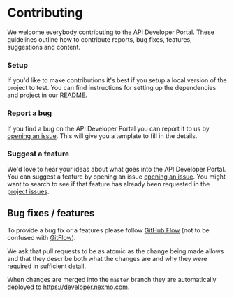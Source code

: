 # Contributing

We welcome everybody contributing to the API Developer Portal. These guidelines outline how to contribute reports, bug fixes, features, suggestions and content.

### Setup

If you'd like to make contributions it's best if you setup a local version of the project to test. You can find instructions for setting up the dependencies and project in our [README](https://github.com/nexmo/nexmo-developer/blob/master/README.md).

### Report a bug

If you find a bug on the API Developer Portal you can report it to us by [opening an issue](https://github.com/Nexmo/nexmo-developer/issues/new). This will give you a template to fill in the details.

### Suggest a feature

We'd love to hear your ideas about what goes into the API Developer Portal. You can suggest a feature by opening an issue [opening an issue](https://github.com/Nexmo/nexmo-developer/issues/new). You might want to search to see if that feature has already been requested in the [project issues](https://github.com/Nexmo/nexmo-developer/issues/).

## Bug fixes / features

To provide a bug fix or a features please follow [GitHub Flow](https://guides.github.com/introduction/flow/) (not to be confused with [GitFlow](https://lucamezzalira.com/2014/03/10/git-flow-vs-github-flow)).

We ask that pull requests to be as atomic as the change being made allows and that they describe both what the changes are and why they were required in sufficient detail.

When changes are merged into the `master` branch they are automatically deployed to https://developer.nexmo.com.
